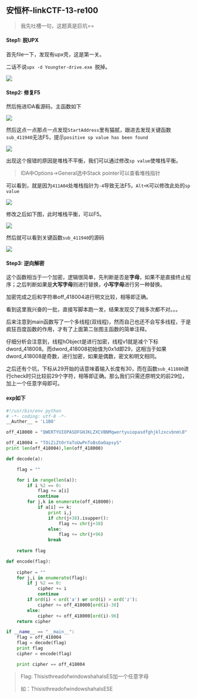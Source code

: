 ## 安恒杯-linkCTF-13-re100

> 我先吐槽一句，这题真是巨坑==

#### Step1: 脱UPX

首先file一下，发现有upx壳，这是第一关。

二话不说`upx -d Youngter-drive.exe `脱掉。

![](http://wx4.sinaimg.cn/mw690/0060lm7Tly1fubbwetbapj30s602mmxx.jpg)

#### Step2: 修复F5

然后拖进IDA看源码，主函数如下

![](http://wx1.sinaimg.cn/mw690/0060lm7Tly1fubc0e29l3j30v90biq4n.jpg)

然后这点一点那点一点发现`StartAddress`里有猫腻，跟进去发现关键函数`sub_411940`无法F5，提示`positive sp value has been found`

![](http://wx2.sinaimg.cn/mw690/0060lm7Tly1fubc47saiej30bf04rglo.jpg)

出现这个报错的原因是堆栈不平衡，我们可以通过修改`sp value`使堆栈平衡。

> IDA中Options->General选中Stack pointer可以查看堆栈指针

可以看到，就是因为`411A04`处堆栈指针为`-4`导致无法F5，`Alt+K`可以修改此处的`sp value`

![](http://wx1.sinaimg.cn/mw690/0060lm7Tly1fubch1qlyfj30tp07w3zt.jpg)

修改之后如下图，此时堆栈平衡，可以F5。

![](http://wx2.sinaimg.cn/mw690/0060lm7Tly1fubcj8el7mj30v507k3zp.jpg)

然后就可以看到关键函数`sub_411940`的源码

![](http://wx3.sinaimg.cn/mw690/0060lm7Tly1fubcl4n5kej30my0codh2.jpg)

#### Step3: 逆向解密

这个函数相当于一个加密，逻辑很简单，先判断是否是**字母**，如果不是直接终止程序；之后判断如果是**大写字母**则进行替换，**小写字母**进行另一种替换。

加密完成之后和字符串off_418004进行明文比较，相等即正确。

看到这里我兴奋的一批，直接写脚本跑一发，结果发现交了贼多次都不对。。。

后来注意到main函数写了一个多线程(双线程)，然而自己也还不会写多线程，于是疯狂百度函数的作用，才有了上面第二张图主函数的简单注释。

仔细分析会注意到，线程hObject是进行加密，线程v1就是减个下标dword\_418008。而dword\_418008初始值为0x1d即29，这相当于如果dword\_418008是奇数，进行加密，如果是偶数，密文和明文相同。

之后还有个坑，下标从29开始的话意味着输入长度有30，而在函数`sub_411880`进行check时只比较前29个字符，相等即正确。那么我们只需还原明文的前29位，加上一个任意字母即可。

#### exp如下

```python
#!/usr/bin/env python
# -*- coding: utf-8 -*-
__Auther__ = 'L1B0'

off_418000 = "QWERTYUIOPASDFGHJKLZXCVBNMqwertyuiopasdfghjklzxcvbnm\0"

off_418004 = "TOiZiZtOrYaToUwPnToBsOaOapsyS"
print len(off_418004),len(off_418000)

def decode(a):

	flag = ""

	for i in range(len(a)):
		if i %2 == 0:
			flag += a[i]
			continue
		for j,k in enumerate(off_418000):
			if a[i] == k:
				print i,j
				if chr(j+38).isupper():
					flag += chr(j+38)
				else:
					flag += chr(j+96)
				break 
	
	return flag

def encode(flag):
	
	cipher = ""
	for j,i in enumerate(flag):
		if j %2 == 0:
			cipher += i
			continue
		if ord(i) < ord('a') or ord(i) > ord('z'):
			cipher += off_418000[ord(i)-38]
		else:
			cipher += off_418000[ord(i)-96]
	return cipher 

if __name__ == "__main__":
	flag = off_418004
	flag = decode(flag)
	print flag
	cipher = encode(flag)

	print cipher == off_418004
```

> Flag: ThisisthreadofwindowshahaIsES加一个任意字母
>
> 如：ThisisthreadofwindowshahaIsESE